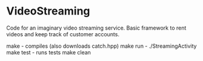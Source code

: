 # VideoStreaming
Code for an imaginary video streaming service.  Basic framework to rent videos and keep track of customer accounts.

make      - compiles (also downloads catch.hpp)
make run  - ./StreamingActivity
make test - runs tests
make clean



